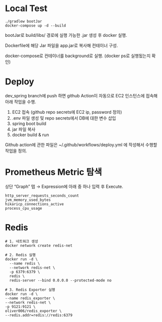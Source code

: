 # Local Test

```
./gradlew bootJar
docker-compose up -d --build
```
bootJar로 build/libs/ 경로에 실행 가능한 .jar 생성 후 docker 실행. 

Dockerfile에 해당 Jar 파일을 app.jar로 복사해 컨테이너 구성.

docker-compose로 컨테이너를 background로 실행.
(docker ps로 실행됬는지 확인)

# Deploy

dev_spring branch에 push 하면 github Action이 자동으로 EC2 인스턴스에 접속해 아래 작업을 수행.

1. EC2 접속 (github repo secrets에 EC2 ip, password 정의)
2. .env 파일 생성 및 repo secrets에서 DB에 대한 변수 삽입
3. spring boot build
4. jar 파일 복사
5. docker build & run

Github action에 관한 파일은 ~/.github/workflows/deploy.yml 에 작성해서 수행할 작업을 정의.

# Prometheus Metric 탐색

상단 “Graph” 탭 → Expression에 아래 중 하나 입력 후 Execute.

```
http_server_requests_seconds_count
jvm_memory_used_bytes
hikaricp_connections_active
process_cpu_usage
```

# Redis
```
# 1. 네트워크 생성
docker network create redis-net

# 2. Redis 실행 
docker run -d \
  --name redis \
  --network redis-net \
  -p 6379:6379 \
  redis \
  redis-server --bind 0.0.0.0 --protected-mode no

# 3. Redis Exporter 실행 
docker run -d \
--name redis_exporter \
--network redis-net \
-p 9121:9121 \
oliver006/redis_exporter \
--redis.addr=redis://redis:6379
```